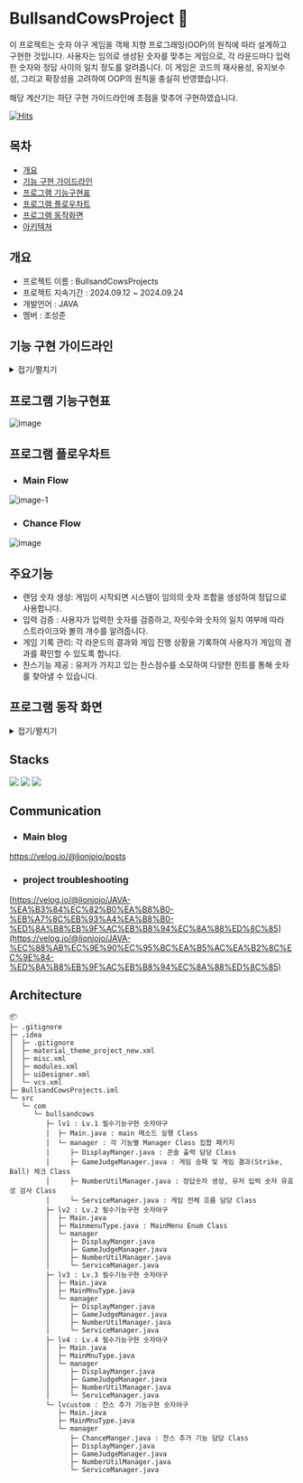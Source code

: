 #     BullsandCowsProject 📝
이 프로젝트는 숫자 야구 게임을 객체 지향 프로그래밍(OOP)의 원칙에 따라 설계하고 구현한 것입니다. 사용자는 임의로 생성된 숫자를 맞추는 게임으로, 각 라운드마다 입력한 숫자와 정답 사이의 일치 정도를 알려줍니다. 이 게임은 코드의 재사용성, 유지보수성, 그리고 확장성을 고려하여 OOP의 원칙을 충실히 반영했습니다.

해당 계산기는 하단 구현 가이드라인에 초점을 맞추어 구현하였습니다.

[![Hits](https://hits.seeyoufarm.com/api/count/incr/badge.svg?url=https%3A%2F%2Fgithub.com%2Fseongjun1130%2FBullsandCowsProjects&count_bg=%2379C83D&title_bg=%23555555&icon=&icon_color=%23E7E7E7&title=hits&edge_flat=false)](https://github.com/seongjun1130)

## 목차
- [개요](#개요)
- [기능 구현 가이드라인](#기능-구현-가이드라인)
- [프로그램 기능구현표](#프로그램-기능구현표)
- [프로그램 플로우차트](#프로그램-플로우차트)
- [프로그램 동작화면](#프로그램-동작-화면)
- [아키텍쳐](#Architecture)

## 개요
- 프로젝트 이름 : BullsandCowsProjects
- 프로젝트 지속기간 : 2024.09.12 ~ 2024.09.24
- 개발언어 : JAVA
- 멤버 : 조성준

## 기능 구현 가이드라인
<details>
<summary>접기/펼치기</summary>
  
![image](https://github.com/user-attachments/assets/77cc4908-dcad-4744-8b1a-e7d12c8c56f2)
![image-1](https://github.com/user-attachments/assets/01456cec-13f4-40d9-881e-920efe392f67)
![image](https://github.com/user-attachments/assets/ef87ab24-367e-4adc-a015-bc1dc34bee8a)
![image-1](https://github.com/user-attachments/assets/5f99b01c-18a6-46a1-802c-aae2ce2371d9)
![image](https://github.com/user-attachments/assets/fdc61479-0683-4159-8324-fa73838b3aea)



</details>

## 프로그램 기능구현표
![image](https://github.com/user-attachments/assets/989e6f32-e21b-48ee-a017-5d31418355f0)


## 프로그램 플로우차트
- ### Main Flow
![image-1](https://github.com/user-attachments/assets/1de5916f-d1ef-4fac-8bc2-6318202ac046)

- ### Chance Flow
![image](https://github.com/user-attachments/assets/3a0e038f-7085-44c7-97bd-4ba9767dd262)

## 주요기능
- 랜덤 숫자 생성: 게임이 시작되면 시스템이 임의의 숫자 조합을 생성하여 정답으로 사용합니다.
- 입력 검증 : 사용자가 입력한 숫자를 검증하고, 자릿수와 숫자의 일치 여부에 따라 스트라이크와 볼의 개수를 알려줍니다.
- 게임 기록 관리: 각 라운드의 결과와 게임 진행 상황을 기록하여 사용자가 게임의 경과를 확인할 수 있도록 합니다.
- 찬스기능 제공 : 유저가 가지고 있는 찬스점수를 소모하여 다양한 힌트를 통해 숫자를 찾아낼 수 있습니다.


## 프로그램 동작 화면
<details>
<summary>접기/펼치기</summary>
  
![image](https://github.com/user-attachments/assets/6b570178-16d0-4881-ae53-558df64a48cc)![image-1](https://github.com/user-attachments/assets/f266d22b-c218-4ea1-912e-8d6bef6e269a)![image](https://github.com/user-attachments/assets/30347c91-ba75-4758-bbad-677687031247)






</details>

## Stacks
<img src="https://img.shields.io/badge/java-007396?style=for-the-badge&logo=java&logoColor=white"> <img src="https://img.shields.io/badge/git-F05032?style=for-the-badge&logo=git&logoColor=white"> <img src="https://img.shields.io/badge/github-181717?style=for-the-badge&logo=github&logoColor=white">
## Communication
- ### Main blog
https://velog.io/@lionjojo/posts
- ### project troubleshooting
[https://velog.io/@lionjojo/JAVA-%EA%B3%84%EC%82%B0%EA%B8%B0-%EB%A7%8C%EB%93%A4%EA%B8%B0-%ED%8A%B8%EB%9F%AC%EB%B8%94%EC%8A%88%ED%8C%85](https://velog.io/@lionjojo/JAVA-%EC%88%AB%EC%9E%90%EC%95%BC%EA%B5%AC%EA%B2%8C%EC%9E%84-%ED%8A%B8%EB%9F%AC%EB%B8%94%EC%8A%88%ED%8C%85)
## Architecture
```
📦 
├─ .gitignore
├─ .idea
│  ├─ .gitignore
│  ├─ material_theme_project_new.xml
│  ├─ misc.xml
│  ├─ modules.xml
│  ├─ uiDesigner.xml
│  └─ vcs.xml
├─ BullsandCowsProjects.iml
└─ src
   └─ com
      └─ bullsandcows
         ├─ lv1 : Lv.1 필수기능구현 숫자야구
         │  ├─ Main.java : main 메소드 실행 Class
         │  └─ manager : 각 기능별 Manager Class 집합 패키지
         │     ├─ DisplayManger.java : 콘솔 출력 담당 Class
         │     ├─ GameJudgeManager.java : 게임 승패 및 게임 결과(Strike, Ball) 체크 Class
         │     ├─ NumberUtilManager.java : 정답숫자 생성, 유저 입력 숫자 유효성 검사 Class
         │     └─ ServiceManager.java : 게임 전체 흐름 담당 Class
         ├─ lv2 : Lv.2 필수기능구현 숫자야구
         │  ├─ Main.java
         │  ├─ MainmenuType.java : MainMenu Enum Class
         │  └─ manager
         │     ├─ DisplayManger.java
         │     ├─ GameJudgeManager.java
         │     ├─ NumberUtilManager.java
         │     └─ ServiceManager.java
         ├─ lv3 : Lv.3 필수기능구현 숫자야구
         │  ├─ Main.java
         │  ├─ MainMnuType.java
         │  └─ manager
         │     ├─ DisplayManger.java
         │     ├─ GameJudgeManager.java
         │     ├─ NumberUtilManager.java
         │     └─ ServiceManager.java
         ├─ lv4 : Lv.4 필수기능구현 숫자야구
         │  ├─ Main.java
         │  ├─ MainMnuType.java
         │  └─ manager
         │     ├─ DisplayManger.java
         │     ├─ GameJudgeManager.java
         │     ├─ NumberUtilManager.java
         │     └─ ServiceManager.java
         └─ lvcustom : 찬스 추가 기능구현 숫자야구
            ├─ Main.java
            ├─ MainMnuType.java
            └─ manager
               ├─ ChanceManger.java : 찬스 추가 기능 담당 Class
               ├─ DisplayManger.java
               ├─ GameJudgeManager.java
               ├─ NumberUtilManager.java
               └─ ServiceManager.java
```
